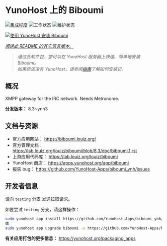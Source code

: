 <!--
注意：此 README 由 <https://github.com/YunoHost/apps/tree/master/tools/readme_generator> 自动生成
请勿手动编辑。
-->

# YunoHost 上的 Biboumi

[![集成程度](https://dash.yunohost.org/integration/biboumi.svg)](https://ci-apps.yunohost.org/ci/apps/biboumi/) ![工作状态](https://ci-apps.yunohost.org/ci/badges/biboumi.status.svg) ![维护状态](https://ci-apps.yunohost.org/ci/badges/biboumi.maintain.svg)

[![使用 YunoHost 安装 Biboumi](https://install-app.yunohost.org/install-with-yunohost.svg)](https://install-app.yunohost.org/?app=biboumi)

*[阅读此 README 的其它语言版本。](./ALL_README.md)*

> *通过此软件包，您可以在 YunoHost 服务器上快速、简单地安装 Biboumi。*  
> *如果您还没有 YunoHost，请参阅[指南](https://yunohost.org/install)了解如何安装它。*

## 概况

XMPP gateway for the IRC network. Needs Metronome.


**分发版本：** 8.3~ynh3
## 文档与资源

- 官方应用网站： <https://biboumi.louiz.org/>
- 官方管理文档： <https://lab.louiz.org/louiz/biboumi/blob/8.3/doc/biboumi.1.rst>
- 上游应用代码库： <https://lab.louiz.org/louiz/biboumi>
- YunoHost 商店： <https://apps.yunohost.org/app/biboumi>
- 报告 bug： <https://github.com/YunoHost-Apps/biboumi_ynh/issues>

## 开发者信息

请向 [`testing` 分支](https://github.com/YunoHost-Apps/biboumi_ynh/tree/testing) 发送拉取请求。

如要尝试 `testing` 分支，请这样操作：

```bash
sudo yunohost app install https://github.com/YunoHost-Apps/biboumi_ynh/tree/testing --debug
或
sudo yunohost app upgrade biboumi -u https://github.com/YunoHost-Apps/biboumi_ynh/tree/testing --debug
```

**有关应用打包的更多信息：** <https://yunohost.org/packaging_apps>
